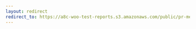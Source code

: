 ```yaml
---
layout: redirect
redirect_to: https://a8c-woo-test-reports.s3.amazonaws.com/public/pr-merge/43427/e2e/index.html
---
```

